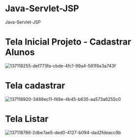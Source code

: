 # Java-Servlet-JSP
Java-Servlet-JSP

<h1>Tela Inicial Projeto - Cadastrar Alunos</h1>

![137118255-def773fa-cbde-4fc1-99a4-581f6a3a743f](https://user-images.githubusercontent.com/69328711/137130830-d2b108f4-ba24-4b50-aaf3-25605a33ded1.png)

<h1>Tela cadastrar</h1>

![137118920-3488ec11-f48e-4b45-b635-aa573a6255c0](https://user-images.githubusercontent.com/69328711/137130835-ee37ba48-be9a-417a-9930-96ae180c6b6f.png)

<h1>Tela Listar</h1>

![137118786-2dbe7ae5-ded0-4127-b094-dad2fdeacc9b](https://user-images.githubusercontent.com/69328711/137130837-44291e3a-e6de-465f-90b6-c30e50d15c6f.png)







